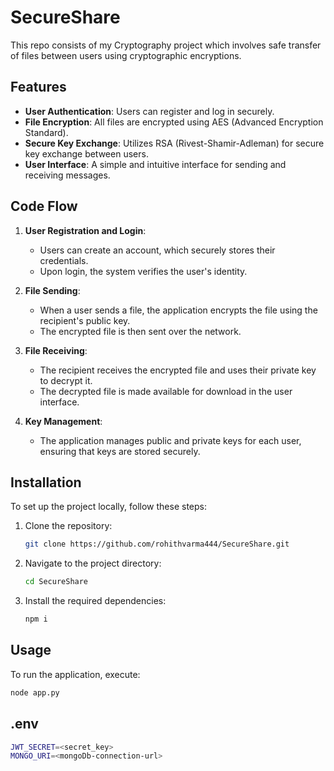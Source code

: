 # SecureShare
This repo consists of my Cryptography project which involves safe transfer of files between users using cryptographic encryptions.

## Features
- **User Authentication**: Users can register and log in securely.
- **File Encryption**: All files are encrypted using AES (Advanced Encryption Standard).
- **Secure Key Exchange**: Utilizes RSA (Rivest-Shamir-Adleman) for secure key exchange between users.
- **User Interface**: A simple and intuitive interface for sending and receiving messages.

## Code Flow
1. **User Registration and Login**:
   - Users can create an account, which securely stores their credentials.
   - Upon login, the system verifies the user's identity.

2. **File Sending**:
   - When a user sends a file, the application encrypts the file using the recipient's public key.
   - The encrypted file is then sent over the network.

3. **File Receiving**:
   - The recipient receives the encrypted file and uses their private key to decrypt it.
   - The decrypted file is made available for download in the user interface.

4. **Key Management**:
   - The application manages public and private keys for each user, ensuring that keys are stored securely.

## Installation
To set up the project locally, follow these steps:
1. Clone the repository:
   ```bash
   git clone https://github.com/rohithvarma444/SecureShare.git
   ```
2. Navigate to the project directory:
   ```bash
   cd SecureShare
   ```
3. Install the required dependencies:
   ```bash
   npm i
   ```

## Usage
To run the application, execute:
```bash
node app.py
```
## .env
```bash
JWT_SECRET=<secret_key>
MONGO_URI=<mongoDb-connection-url>

```

